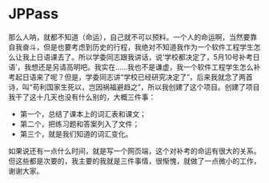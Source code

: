 # JPPass
那么人呐，就都不知道（命运），自己就不可以预料。一个人的命运啊，当然要靠自我奋斗，但是也要考虑到历史的行程，我绝对不知道我作为一个软件工程学生怎么让我上日语课去了。所以学委同志跟我讲话，说‘学校都决定了，5月10号补考日语’，我想还是另请高明吧。我实在……我也不是谦虚，我一个软件工程学生怎么补考起日语来了呢？但是，学委同志讲“学校已经研究决定了”，后来我就念了两首诗，叫“苟利国家生死以，岂因祸福避趋之”，所以我创建了这个项目。创建了项目我干了这十几天也没有什么别的，大概三件事： 
- 第一个，总结了课本上的词汇表和课文；
- 第二个，把练习题和答案列入了文件；
- 第三个，就是我们知道的词汇变化。

如果说还有一点什么时间，就是写一个网页端，这个对补考的命运有很大的关系。但这些都是次要的，我主要的我就是三件事情，很惭愧，就做了一点微小的工作，谢谢大家。
